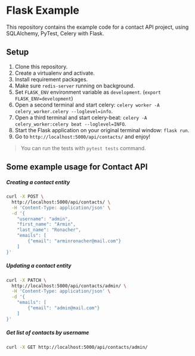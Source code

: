 Flask Example
=============

This repository contains the example code for a contact API project, using SQLAlchemy, PyTest, Celery with Flask.


Setup
-----

1. Clone this repository.
2. Create a virtualenv and activate.
3. Install requirement packages. 
4. Make sure `redis-server` running on background.
5. Set `FLASK_ENV` environment variable as `development`. (`export FLASK_ENV=development`)
6. Open a second terminal and start celery: `celery worker -A celery_worker.celery --loglevel=info`.
7. Open a third terminal and start celery-beat: `celery -A celery_worker:celery beat --loglevel=INFO`.
8. Start the Flask application on your original terminal window: `flask run`.
9. Go to `http://localhost:5000/api/contacts/` and enjoy!

> You can run the tests with `pytest tests` command.

Some example usage for Contact API
----------------------------------

##### Creating a contact entity 

```bash
curl -X POST \
  http://localhost:5000/api/contacts/ \
  -H 'Content-Type: application/json' \
  -d '{
	"username": "admin",
	"first_name": "Armin",
	"last_name": "Ronacher",
	"emails": [
		{"email": "arminronacher@mail.com"}
	]
}'
```

##### Updating a contact entity 

```bash
curl -X PATCH \
  http://localhost:5000/api/contacts/admin/ \
  -H 'Content-Type: application/json' \
  -d '{
	"emails": [
		{"email": "admin@mail.com"}
	]
}'
```

##### Get list of contacts by username

```bash
curl -X GET http://localhost:5000/api/contacts/admin/
```
